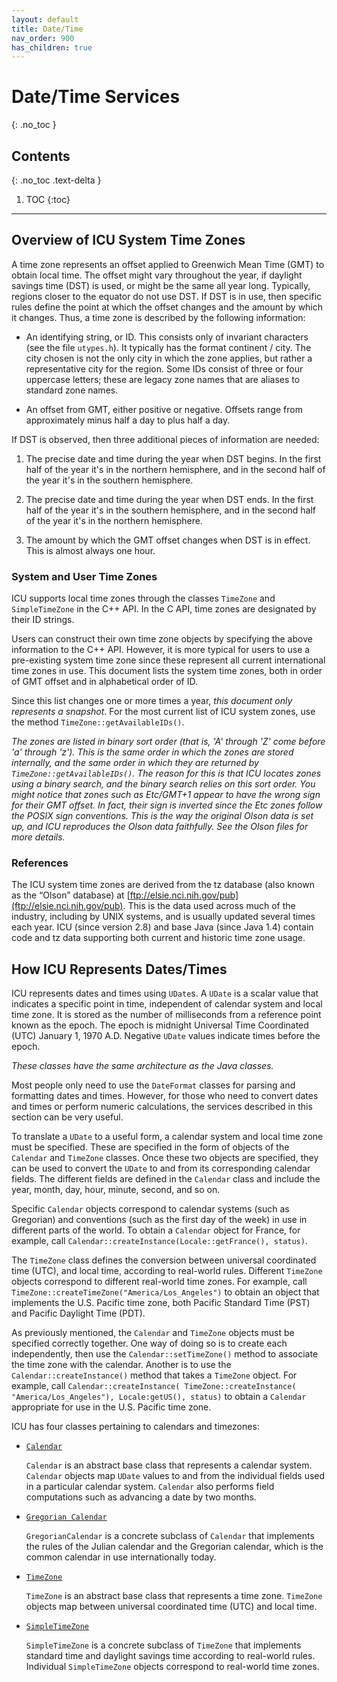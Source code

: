 ```yaml
---
layout: default
title: Date/Time
nav_order: 900
has_children: true
---
```

<!--
© 2020 and later: Unicode, Inc. and others.
License & terms of use: http://www.unicode.org/copyright.html
-->

# Date/Time Services
{: .no_toc }

## Contents
{: .no_toc .text-delta }

1. TOC
{:toc}

---

## Overview of ICU System Time Zones

A time zone represents an offset applied to Greenwich Mean Time (GMT) to obtain
local time. The offset might vary throughout the year, if daylight savings time
(DST) is used, or might be the same all year long. Typically, regions closer to
the equator do not use DST. If DST is in use, then specific rules define the
point at which the offset changes and the amount by which it changes. Thus, a
time zone is described by the following information:

*   An identifying string, or ID. This consists only of invariant characters
    (see the file `utypes.h`). It typically has the format continent / city. The
    city chosen is not the only city in which the zone applies, but rather a
    representative city for the region. Some IDs consist of three or four
    uppercase letters; these are legacy zone names that are aliases to standard
    zone names.

*   An offset from GMT, either positive or negative. Offsets range from
    approximately minus half a day to plus half a day.

If DST is observed, then three additional pieces of information are needed:

1.  The precise date and time during the year when DST begins. In the first half
    of the year it's in the northern hemisphere, and in the second half of the
    year it's in the southern hemisphere.

2.  The precise date and time during the year when DST ends. In the first half
    of the year it's in the southern hemisphere, and in the second half of the
    year it's in the northern hemisphere.

3.  The amount by which the GMT offset changes when DST is in effect. This is
    almost always one hour.

### System and User Time Zones

ICU supports local time zones through the classes `TimeZone` and `SimpleTimeZone` in
the C++ API. In the C API, time zones are designated by their ID strings.

Users can construct their own time zone objects by specifying the above
information to the C++ API. However, it is more typical for users to use a
pre-existing system time zone since these represent all current international
time zones in use. This document lists the system time zones, both in order of
GMT offset and in alphabetical order of ID.

Since this list changes one or more times a year, *this document only represents
a snapshot*. For the most current list of ICU system zones, use the method
`TimeZone::getAvailableIDs()`.

*The zones are listed in binary sort order (that is, 'A' through 'Z' come before
'a' through 'z'). This is the same order in which the zones are stored
internally, and the same order in which they are returned by
`TimeZone::getAvailableIDs()`. The reason for this is that ICU locates zones using
a binary search, and the binary search relies on this sort order.*
*You might notice that zones such as Etc/GMT+1 appear to have the wrong sign for
their GMT offset. In fact, their sign is inverted since the Etc zones follow
the POSIX sign conventions. This is the way the original Olson data is set up,
and ICU reproduces the Olson data faithfully. See the Olson files for more
details.*

### References

The ICU system time zones are derived from the tz database (also known as the
“Olson” database) at [ftp://elsie.nci.nih.gov/pub](ftp://elsie.nci.nih.gov/pub).
This is the data used across much of the industry, including by UNIX systems,
and is usually updated several times each year. ICU (since version 2.8) and base
Java (since Java 1.4) contain code and tz data supporting both current and
historic time zone usage.

## How ICU Represents Dates/Times

ICU represents dates and times using `UDate`s. A `UDate` is a scalar value that
indicates a specific point in time, independent of calendar system and local
time zone. It is stored as the number of milliseconds from a reference point
known as the epoch. The epoch is midnight Universal Time Coordinated (UTC)
January 1, 1970 A.D. Negative `UDate` values indicate times before the epoch.

*These classes have the same architecture as the Java classes.*

Most people only need to use the `DateFormat` classes for parsing and formatting
dates and times. However, for those who need to convert dates and times or
perform numeric calculations, the services described in this section can be very
useful.

To translate a `UDate` to a useful form, a calendar system and local time zone
must be specified. These are specified in the form of objects of the `Calendar`
and `TimeZone` classes. Once these two objects are specified, they can be used to
convert the `UDate` to and from its corresponding calendar fields. The different
fields are defined in the `Calendar` class and include the year, month, day, hour,
minute, second, and so on.

Specific `Calendar` objects correspond to calendar systems (such as Gregorian) and
conventions (such as the first day of the week) in use in different parts of the
world. To obtain a `Calendar` object for France, for example, call
`Calendar::createInstance(Locale::getFrance(), status)`.

The `TimeZone` class defines the conversion between universal coordinated time
(UTC), and local time, according to real-world rules. Different `TimeZone`
objects correspond to different real-world time zones. For example, call
`TimeZone::createTimeZone("America/Los_Angeles")` to obtain an object that
implements the U.S. Pacific time zone, both Pacific Standard Time (PST) and
Pacific Daylight Time (PDT).

As previously mentioned, the `Calendar` and `TimeZone` objects must be specified
correctly together. One way of doing so is to create each independently, then
use the `Calendar::setTimeZone()` method to associate the time zone with the
calendar. Another is to use the `Calendar::createInstance()` method that takes a
`TimeZone` object. For example, call `Calendar::createInstance(
TimeZone::createInstance( "America/Los_Angeles"), Locale:getUS(), status)` to
obtain a `Calendar` appropriate for use in the U.S. Pacific time zone.

ICU has four classes pertaining to calendars and timezones:

*   [`Calendar`](calendar/index.md)
    
    `Calendar` is an abstract base class that represents a calendar system.
    `Calendar` objects map `UDate` values to and from the individual fields used in
    a particular calendar system. `Calendar` also performs field computations such
    as advancing a date by two months.

*   [`Gregorian Calendar`](calendar/index.md)
    
    `GregorianCalendar` is a concrete subclass of `Calendar` that implements the
    rules of the Julian calendar and the Gregorian calendar, which is the common
    calendar in use internationally today.

*   [`TimeZone`](timezone/index.md)
    
    `TimeZone` is an abstract base class that represents a time zone. `TimeZone`
    objects map between universal coordinated time (UTC) and local time.

*   [`SimpleTimeZone`](timezone/index.md)
    
    `SimpleTimeZone` is a concrete subclass of `TimeZone` that implements standard
    time and daylight savings time according to real-world rules. Individual
    `SimpleTimeZone` objects correspond to real-world time zones.
